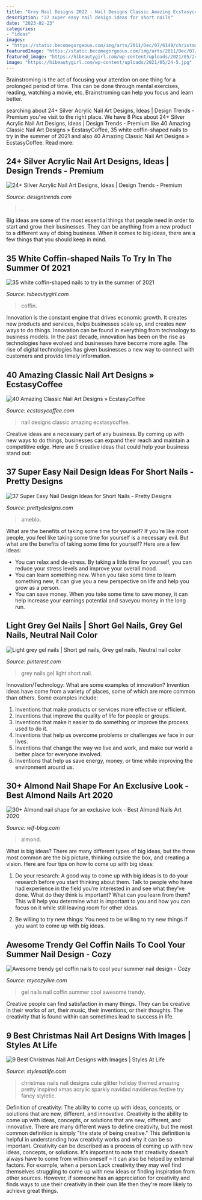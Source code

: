 ```yaml
---
title: "Grey Nail Designs 2022 : Nail Designs Classic Amazing Ecstasycoffee"
description: "37 super easy nail design ideas for short nails"
date: "2023-02-23"
categories:
- "ideas"
images:
- "https://static.becomegorgeous.com/img/arts/2011/Dec/07/6149/christmas_nails_2011.jpg"
featuredImage: "https://static.becomegorgeous.com/img/arts/2011/Dec/07/6149/christmas_nails_2011.jpg"
featured_image: "https://hibeautygirl.com/wp-content/uploads/2021/05/24-5.jpg"
image: "https://hibeautygirl.com/wp-content/uploads/2021/05/24-5.jpg"
---
```



Brainstroming is the act of focusing your attention on one thing for a prolonged period of time. This can be done through mental exercises, reading, watching a movie, etc. Brainstroming can help you focus and learn better.

	

		
searching about 24+ Silver Acrylic Nail Art Designs, Ideas | Design Trends - Premium you've visit to the right place. We have 8 Pics about 24+ Silver Acrylic Nail Art Designs, Ideas | Design Trends - Premium like 40 Amazing Classic Nail Art Designs » EcstasyCoffee, 35 white coffin-shaped nails to try in the summer of 2021 and also 40 Amazing Classic Nail Art Designs » EcstasyCoffee. Read more:
		
    
## 24+ Silver Acrylic Nail Art Designs, Ideas | Design Trends - Premium

<img loading=lazy src="https://images.designtrends.com/wp-content/uploads/2016/04/01073526/White-and-Silver-Nail-Design-Idea.jpg" onerror="this.onerror=null;this.src='https://tse2.mm.bing.net/th?id=OIP.CMq12EEJqWX-p_lH2-xyGwHaFw&amp;pid=15.1';" alt="24+ Silver Acrylic Nail Art Designs, Ideas | Design Trends - Premium">

_Source: designtrends.com_

>. 

	

Big ideas are some of the most essential things that people need in order to start and grow their businesses. They can be anything from a new product to a different way of doing business. When it comes to big ideas, there are a few things that you should keep in mind. 

    
## 35 White Coffin-shaped Nails To Try In The Summer Of 2021

<img loading=lazy src="https://hibeautygirl.com/wp-content/uploads/2021/05/24-5.jpg" onerror="this.onerror=null;this.src='https://tse2.mm.bing.net/th?id=OIP._3iwKZMa9SuBng_GJmS5SwHaLH&amp;pid=15.1';" alt="35 white coffin-shaped nails to try in the summer of 2021">

_Source: hibeautygirl.com_

>coffin. 

	

Innovation is the constant engine that drives economic growth. It creates new products and services, helps businesses scale up, and creates new ways to do things. Innovation can be found in everything from technology to business models. In the past decade, innovation has been on the rise as technologies have evolved and businesses have become more agile. The rise of digital technologies has given businesses a new way to connect with customers and provide timely information.

    
## 40 Amazing Classic Nail Art Designs » EcstasyCoffee

<img loading=lazy src="https://i2.wp.com/www.ecstasycoffee.com/wp-content/uploads/2016/10/Classic-Nail-Art-Designs-19.jpg" onerror="this.onerror=null;this.src='https://tse2.mm.bing.net/th?id=OIP.qXMgOZd7K8eIHqtPWk-bhAHaLO&amp;pid=15.1';" alt="40 Amazing Classic Nail Art Designs » EcstasyCoffee">

_Source: ecstasycoffee.com_

>nail designs classic amazing ecstasycoffee. 

	

Creative ideas are a necessary part of any business. By coming up with new ways to do things, businesses can expand their reach and maintain a competitive edge. Here are 5 creative ideas that could help your business stand out: 

    
## 37 Super Easy Nail Design Ideas For Short Nails - Pretty Designs

<img loading=lazy src="https://www.prettydesigns.com/wp-content/uploads/2015/08/15-super-easy-nail-design-ideas-for-short-nails3.jpg" onerror="this.onerror=null;this.src='https://tse2.mm.bing.net/th?id=OIP.ns0FOQpYPb8xqAPo9YPtNgHaJ4&amp;pid=15.1';" alt="37 Super Easy Nail Design Ideas for Short Nails - Pretty Designs">

_Source: prettydesigns.com_

>ameblo. 

	

What are the benefits of taking some time for yourself?
If you're like most people, you feel like taking some time for yourself is a necessary evil. But what are the benefits of taking some time for yourself? Here are a few ideas: 
- You can relax and de-stress. By taking a little time for yourself, you can reduce your stress levels and improve your overall mood. 
- You can learn something new. When you take some time to learn something new, it can give you a new perspective on life and help you grow as a person. 
- You can save money. When you take some time to save money, it can help increase your earnings potential and saveyou money in the long run.

    
## Light Grey Gel Nails | Short Gel Nails, Grey Gel Nails, Neutral Nail Color

<img loading=lazy src="https://i.pinimg.com/736x/59/11/7b/59117b7ab8dd9e9d2c46d9b791594f00.jpg" onerror="this.onerror=null;this.src='https://tse4.mm.bing.net/th?id=OIP.S4hFUCUAxKDezpRa4e7_kwHaJ3&amp;pid=15.1';" alt="Light grey gel nails | Short gel nails, Grey gel nails, Neutral nail color">

_Source: pinterest.com_

>grey nails gel light short nail. 

	

Innovation/Technology: What are some examples of innovation?
Invention ideas have come from a variety of places, some of which are more common than others. Some examples include:
1. Inventions that make products or services more effective or efficient. 
2. Inventions that improve the quality of life for people or groups. 
3. Inventions that make it easier to do something or improve the process used to do it. 
4. Inventions that help us overcome problems or challenges we face in our lives. 
5. Inventions that change the way we live and work, and make our world a better place for everyone involved. 
6. Inventions that help us save energy, money, or time while improving the environment around us.

    
## 30+ Almond Nail Shape For An Exclusive Look - Best Almond Nails Art 2020

<img loading=lazy src="https://wlf-blog.com/wp-content/uploads/18.Almond-nail-Designs.30.jpg" onerror="this.onerror=null;this.src='https://tse2.mm.bing.net/th?id=OIP.ln7Ckgr95GGpqouDgITnowHaLF&amp;pid=15.1';" alt="30+ Almond nail shape for an exclusive look - Best Almond Nails Art 2020">

_Source: wlf-blog.com_

>almond. 

	

What is big ideas?
There are many different types of big ideas, but the three most common are the big picture, thinking outside the box, and creating a vision. Here are four tips on how to come up with big ideas:
1. Do your research: A good way to come up with big ideas is to do your research before you start thinking about them. Talk to people who have had experience in the field you’re interested in and see what they’ve done. What do they think is important? What can you learn from them? This will help you determine what is important to you and how you can focus on it while still leaving room for other ideas.

2. Be willing to try new things: You need to be willing to try new things if you want to come up with big ideas.

    
## Awesome Trendy Gel Coffin Nails To Cool Your Summer Nail Design - Cozy

<img loading=lazy src="https://mycozylive.com/wp-content/uploads/2020/08/gel-coffin-nail-4.jpg" onerror="this.onerror=null;this.src='https://tse3.mm.bing.net/th?id=OIP.f_YX58k1fAKdWVM7VEVOwgHaJL&amp;pid=15.1';" alt="Awesome trendy gel coffin nails to cool your summer nail design - Cozy">

_Source: mycozylive.com_

>gel nails nail coffin summer cool awesome trendy. 

	

Creative people can find satisfaction in many things. They can be creative in their works of art, their music, their inventions, or their thoughts. The creativity that is found within can sometimes lead to success in life.

    
## 9 Best Christmas Nail Art Designs With Images | Styles At Life

<img loading=lazy src="https://static.becomegorgeous.com/img/arts/2011/Dec/07/6149/christmas_nails_2011.jpg" onerror="this.onerror=null;this.src='https://tse1.mm.bing.net/th?id=OIP.f_26KkwKa5_66jrGreKIqgHaJ6&amp;pid=15.1';" alt="9 Best Christmas Nail Art Designs with Images | Styles At Life">

_Source: stylesatlife.com_

>christmas nails nail designs cute glitter holiday themed amazing pretty inspired xmas acrylic sparkly navidad navidenas festive try fancy styletic. 

	

Definition of creativity: The ability to come up with ideas, concepts, or solutions that are new, different, and innovative.
Creativity is the ability to come up with ideas, concepts, or solutions that are new, different, and innovative. There are many different ways to define creativity, but the most common definition is simply "the state of being creative." This definition is helpful in understanding how creativity works and why it can be so important.
Creativity can be described as a process of coming up with new ideas, concepts, or solutions. It's important to note that creativity doesn't always have to come from within oneself – it can also be helped by external factors. For example, when a person Lack creativity they may well find themselves struggling to come up with new ideas or finding inspiration from other sources. However, if someone has an appreciation for creativity and finds ways to use their creativity in their own life then they're more likely to achieve great things.

